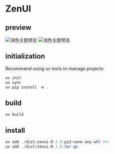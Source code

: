 # ZenUI

## preview

![深色主题预览](https://cdn.jsdelivr.net/gh/ichinoseyuu/Image/202508100210398.png)
![浅色主题预览](https://cdn.jsdelivr.net/gh/ichinoseyuu/Image/202508100210401.png)

## initialization

Recommend using uv tools to manage projects

```powershell
uv init
uv sync
uv pip install -e .
```

## build

```powershell
uv build
```

## install

```powershell
uv add ./dist/zenui-0.1.0-py3-none-any.whl #or
uv add ./dist/zenui-0.1.0.tar.gz
```
